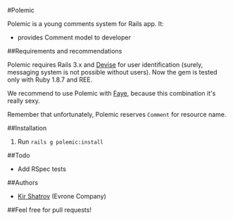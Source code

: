 #Polemic

Polemic is a young comments system for Rails app. It:

- provides Comment model to developer

##Requirements and recommendations

Polemic requires Rails 3.x and [Devise](https://github.com/plataformatec/devise) for user identification (surely, messaging system is not possible without users). Now the gem is tested only with Ruby 1.8.7 and REE.

We recommend to use Polemic with [Faye](https://github.com/faye/faye), because this combination it's really sexy.

Remember that unfortunately, Polemic reserves `Comment` for resource name.

##Installation

1. Run `rails g polemic:install`

##Todo

- Add RSpec tests

##Authors

- [Kir Shatrov](https://github.com/kirs/) (Evrone Company)

##Feel free for pull requests!